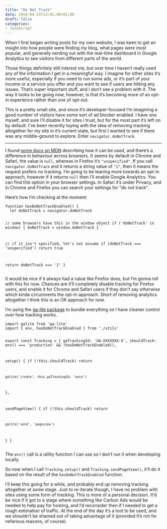```yaml
---
title: "Do Not Track"
date: 2018-04-15T13:01:00+01:00
draft: false
categories: 
- JavaScript
---
```

<p>When I first began writing posts for my own website, I was keen to get an insight into how people were finding my blog, what pages were most popular, and generally nerding out with the real-time dashboard in Google Analytics to see visitors from different parts of the world.</p>
<p>Those things definitely still interest me, but over time I haven&#8217;t really used any of the information I get in a meaningful way. I imagine for other sites it&#8217;s more useful, especially if you need to run some ads, or it&#8217;s part of your income or a service you offer and you want to see if users are hitting any issues. That&#8217;s super important stuff, and I don&#8217;t see a problem with it. The way it looks to be going now, however, is that it&#8217;s becoming more of an opt-in experience rather than one of opt-out.</p>
<p>This is a pretty small site, and since it&#8217;s developer-focused I&#8217;m imagining a good number of visitors have some sort of ad blocker enabled. I have one myself, and sure I&#8217;ll disable it for sites I trust, but for the most part it&#8217;s left on by default. I&#8217;ve been recently toying with the idea of removing tracking altogether for my site in it&#8217;s current state, but first I wanted to see if there was any middle-ground to explore. Enter <code>navigator.doNotTrack</code>.</p>
<hr />
<p>I found <a href="https://developer.mozilla.org/en-US/docs/Web/API/Navigator/doNotTrack" target="_blank" rel="noopener">some docs on MDN</a> describing how it can be used, and there&#8217;s a difference in behaviour across browsers. It seems by default in Chrome and Safari, the value is <code>null</code>, whereas in Firefox it&#8217;s <code>"unspecified"</code>. If you call <code>navigator.doNotTrack</code> and it returns a string value of <code>"1"</code>, then it means the request prefers no tracking. I&#8217;m going to be leaning more towards an opt-in approach, however if it returns <code>null</code> then I&#8217;ll enable Google Analytics. You can find this option in your browser settings. In Safari it&#8217;s under Privacy, and in Chrome and Firefox you can search your settings for &quot;do not track&quot;.</p>
<p>Here&#8217;s how I&#8217;m checking at the moment:</p>
<pre><code class="language-javascript">function hasDoNotTrackEnabled() {
  let doNotTrack = navigator.doNotTrack

  // some browsers have this in the window object
  if ('doNotTrack' in window) {
    doNotTrack = window.doNotTrack
  }

  // if it isn't specified, let's not assume
  if (doNotTrack === 'unspecified') return true

  return doNotTrack === '1'
}</code></pre>
<p>It would be nice if it always had a value like Firefox does, but I&#8217;m gonna roll with this for now. Chances are it&#8217;ll completely disable tracking for Firefox users, and enable it for Chrome and Safari users if they don&#8217;t say otherwise which kinda circumvents the opt-in approach. Short of removing analytics altogether I think this is an OK approach for now.</p>
<p>I&#8217;m using the <a href="https://www.npmjs.com/package/ga-lite" target="_blank" rel="noopener">ga-lite package</a> to bundle everything so I have cleaner control over how tracking works.</p>
<pre><code class="language-javascript">import galite from 'ga-lite'
import { env, hasDoNotTrackEnabled } from './utils'

export const Tracking = {
  gaTrackingId: 'UA-XXXXXXX-X',
  shouldTrack: env() === 'production' &amp;&amp; !hasDoNotTrackEnabled(),

  setup() {
    if (!this.shouldTrack) return

    galite('create', this.gaTrackingId, 'auto')
  },

  sendPageView() {
    if (!this.shouldTrack) return

    galite('send', 'pageview')
  }
}</code></pre>
<p>The <code>env()</code> call is a utility function I can use so I don&#8217;t run it when developing locally.</p>
<p>So now when I call <code>Tracking.setup()</code> and <code>Tracking.sendPageView()</code>, it&#8217;ll do it based on the result of the <code>hasDoNotTrackEnabled</code> function.</p>
<p>I&#8217;ll keep this going for a while, and probably end up removing tracking altogether at some stage. Just to re-iterate though, I have no problem with sites using some form of tracking. This is more of a personal decision. It&#8217;d be nice if it got to a stage where something like Carbon Ads would be needed to help pay for hosting, and I&#8217;d reconsider then if I needed to get a rough estimation of traffic. At the end of the day it&#8217;s a tool to be used, and we shouldn&#8217;t be shamed out of taking advantage of it (provided it&#8217;s not for nefarious reasons, of course).</p>